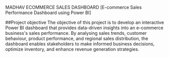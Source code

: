MADHAV ECOMMERCE SALES DASHBOARD [E-commerce Sales Performance Dashboard using Power BI]

##Project objective
The objective of this project is to develop an interactive Power BI dashboard that provides data-driven insights into an e-commerce business's sales performance. By analysing sales trends, customer behaviour, product performance, and regional sales distribution, the dashboard enables stakeholders to make informed business decisions, optimize inventory, and enhance revenue generation strategies.

